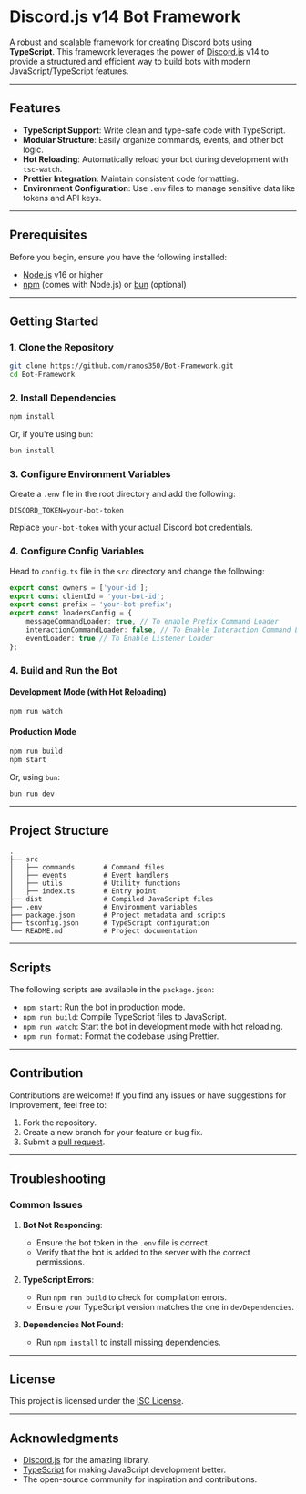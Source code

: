 # Discord.js v14 Bot Framework

A robust and scalable framework for creating Discord bots using **TypeScript**. This framework leverages the power of [Discord.js](https://discord.js.org/) v14 to provide a structured and efficient way to build bots with modern JavaScript/TypeScript features.

---

## Features

- **TypeScript Support**: Write clean and type-safe code with TypeScript.
- **Modular Structure**: Easily organize commands, events, and other bot logic.
- **Hot Reloading**: Automatically reload your bot during development with `tsc-watch`.
- **Prettier Integration**: Maintain consistent code formatting.
- **Environment Configuration**: Use `.env` files to manage sensitive data like tokens and API keys.

---

## Prerequisites

Before you begin, ensure you have the following installed:

- [Node.js](https://nodejs.org/) v16 or higher
- [npm](https://www.npmjs.com/) (comes with Node.js) or [bun](https://bun.sh/) (optional)

---

## Getting Started

### 1. Clone the Repository

```bash
git clone https://github.com/ramos350/Bot-Framework.git
cd Bot-Framework
```

### 2. Install Dependencies

```bash
npm install
```

Or, if you're using `bun`:

```bash
bun install
```

### 3. Configure Environment Variables

Create a `.env` file in the root directory and add the following:

```env
DISCORD_TOKEN=your-bot-token
```

Replace `your-bot-token` with your actual Discord bot credentials.

### 4. Configure Config Variables

Head to `config.ts` file in the `src` directory and change the following:

```ts
export const owners = ['your-id'];
export const clientId = 'your-bot-id';
export const prefix = 'your-bot-prefix';
export const loadersConfig = {
    messageCommandLoader: true, // To enable Prefix Command Loader
    interactionCommandLoader: false, // To Enable Interaction Command Loader
    eventLoader: true // To Enable Listener Loader
};
```

### 4. Build and Run the Bot

#### Development Mode (with Hot Reloading)

```bash
npm run watch
```

#### Production Mode

```bash
npm run build
npm start
```

Or, using `bun`:

```bash
bun run dev
```

---

## Project Structure

```plaintext
.
├── src
│   ├── commands       # Command files
│   ├── events         # Event handlers
│   ├── utils          # Utility functions
│   ├── index.ts       # Entry point
├── dist               # Compiled JavaScript files
├── .env               # Environment variables
├── package.json       # Project metadata and scripts
├── tsconfig.json      # TypeScript configuration
└── README.md          # Project documentation
```

---

## Scripts

The following scripts are available in the `package.json`:

- `npm start`: Run the bot in production mode.
- `npm run build`: Compile TypeScript files to JavaScript.
- `npm run watch`: Start the bot in development mode with hot reloading.
- `npm run format`: Format the codebase using Prettier.

---

## Contribution

Contributions are welcome! If you find any issues or have suggestions for improvement, feel free to:

1. Fork the repository.
2. Create a new branch for your feature or bug fix.
3. Submit a [pull request](https://github.com/ramos350/Bot-Framework/pulls).

---

## Troubleshooting

### Common Issues

1. **Bot Not Responding**:
   - Ensure the bot token in the `.env` file is correct.
   - Verify that the bot is added to the server with the correct permissions.

2. **TypeScript Errors**:
   - Run `npm run build` to check for compilation errors.
   - Ensure your TypeScript version matches the one in `devDependencies`.

3. **Dependencies Not Found**:
   - Run `npm install` to install missing dependencies.

---

## License

This project is licensed under the [ISC License](LICENSE).

---

## Acknowledgments

- [Discord.js](https://discord.js.org/) for the amazing library.
- [TypeScript](https://www.typescriptlang.org/) for making JavaScript development better.
- The open-source community for inspiration and contributions.